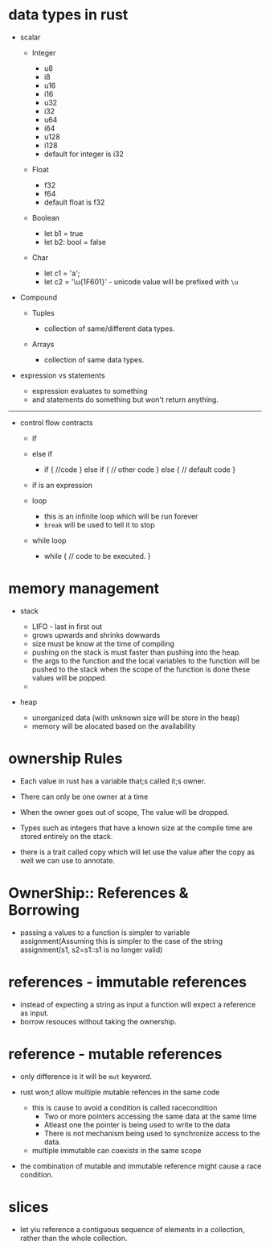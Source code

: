 # data types in rust
* scalar
    * Integer
        * u8
        * i8
        * u16
        * i16
        * u32
        * i32
        * u64
        * i64
        * u128
        * i128
        * default for integer is i32

    * Float
        * f32
        * f64
        * default float is f32

    * Boolean
        * let b1 = true
        * let b2: bool = false

    * Char
        * let c1 = 'a';
        * let c2 = '\u{1F601}' - unicode value will be prefixed with `\u`

* Compound
    * Tuples
        * collection of same/different data types.

    * Arrays
        * collection of same data types.

* expression vs statements
    * expression evaluates to something
    * and statements do something but won't return anything.

*****

* control flow contracts
    * if
    * else if
        * if <condition> {
          //code
          } else if <condition> {
          // other code
          } else {
          // default code
          }
    * if is an expression

    * loop
        * this is an infinite loop which will be run forever
        * `break` will be used to tell it to stop

    * while loop
        * while <condition> {
          // code to be executed.
          }


# memory management

* stack
    * LIFO - last in first out
    * grows upwards and shrinks dowwards
    * size must be know at the time of compiling
    * pushing on the stack is must faster than pushing into the heap.
    * the args to the function and the local variables to the function will be pushed to the stack when the scope of the function is done
      these values will be popped.
    *

* heap
    * unorganized data (with unknown size will be store in the heap)
    * memory will be alocated based on the availability


# ownership Rules

* Each value in rust has a variable that;s called it;s owner.
* There can only be one owner at a time
* When the owner goes out of scope, The value will be dropped.



* Types such as integers that have a known size at the compile time are stored entirely on the stack.
* there is a trait called copy which will let use the value after the copy as well
  we can use to annotate.

# OwnerShip:: References & Borrowing

* passing a values to a function is simpler to variable assignment(Assuming this is simpler to the case of the string
  assignment(s1, s2=s1::s1 is no longer valid)

# references - immutable references
* instead of expecting a string as input a function will expect a reference as input.
* borrow resouces without taking the ownership.

# reference - mutable references
* only difference is it will be `mut` keyword.
* rust won;t allow multiple mutable refences in the same code
    * this is cause to avoid a condition is called racecondition
        * Two or more pointers accessing the same data at the same time
        * Atleast one the pointer is being used to write to the data
        * There is not mechanism being used to synchronize access to the data.
    * multiple immutable can coexists in the same scope

* the combination of mutable and immutable reference might cause a race condition.


# slices
* let yiu reference a contiguous sequence of elements in a collection, rather than the whole collection.